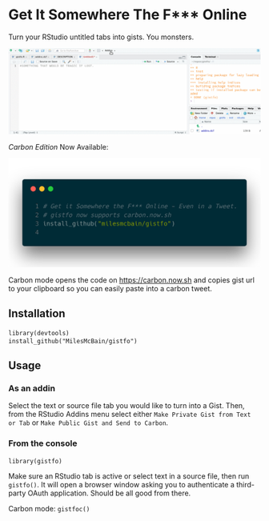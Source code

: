 # Get It Somewhere The F*** Online 
Turn your RStudio untitled tabs into gists. You monsters.

![wat](https://raw.githubusercontent.com/MilesMcBain/gistfo/master/inst/media/gistfo.gif)

*Carbon Edition* Now Available:

![very niiice](https://raw.githubusercontent.com/MilesMcBain/gistfo/master/inst/media/carbon.png)

Carbon mode opens the code on https://carbon.now.sh and copies gist url to your clipboard so you can easily paste into a carbon tweet. 

## Installation

```
library(devtools)
install_github("MilesMcBain/gistfo")
```

## Usage

### As an addin

Select the text or source file tab you would like to turn into a Gist.
Then, from the RStudio Addins menu select either `Make Private Gist from Text or Tab` or `Make Public Gist and Send to Carbon`.

### From the console

```
library(gistfo)
```

Make sure an RStudio tab is active or select text in a source file, then run `gistfo()`. It will open a browser window asking you to authenticate a third-party OAuth application. Should be all good from there. 

Carbon mode: `gistfoc()`
